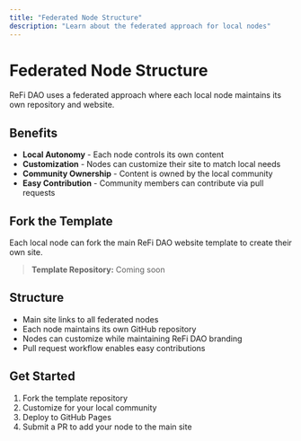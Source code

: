```yaml
---
title: "Federated Node Structure"
description: "Learn about the federated approach for local nodes"
---
```


# Federated Node Structure

ReFi DAO uses a federated approach where each local node maintains its own repository and website.

## Benefits

- **Local Autonomy** - Each node controls its own content
- **Customization** - Nodes can customize their site to match local needs
- **Community Ownership** - Content is owned by the local community
- **Easy Contribution** - Community members can contribute via pull requests

## Fork the Template

Each local node can fork the main ReFi DAO website template to create their own site.

> **Template Repository:** Coming soon

## Structure

- Main site links to all federated nodes
- Each node maintains its own GitHub repository
- Nodes can customize while maintaining ReFi DAO branding
- Pull request workflow enables easy contributions

## Get Started

1. Fork the template repository
2. Customize for your local community
3. Deploy to GitHub Pages
4. Submit a PR to add your node to the main site


